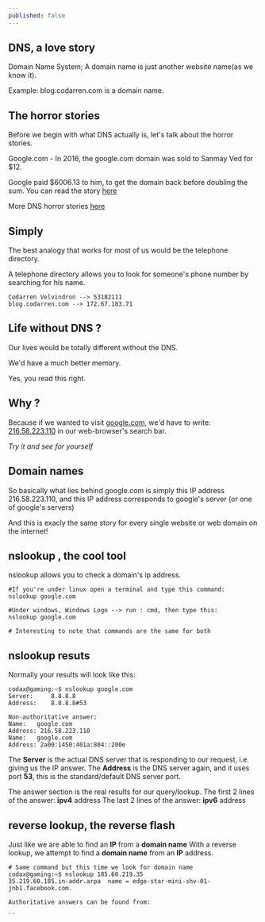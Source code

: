```yaml
---
published: false
---
```

## DNS, a love story
Domain Name System; A domain name is just another website name(as we know it).

Example: blog.codarren.com is a domain name.

## The horror stories
Before we begin with what DNS actually is, let's talk about the horror stories.

Google.com - In 2016, the google.com domain was sold to Sanmay Ved for $12. 

Google paid $6006.13 to him, to get the domain back before doubling the sum.
You can read the story [here](https://www.theverge.com/2016/1/29/10868404/google-reveals-how-much-it-paid-the-guy-who-bought-google-com)


More DNS horror stories [here](https://bluecatnetworks.com/blog/6-dns-horror-stories-halloween/)

## Simply
The best analogy that works for most of us would be the telephone directory.

A telephone directory allows you to look for someone's phone number by searching for his name.

```
Codarren Velvindron --> 53182111
blog.codarren.com --> 172.67.183.71
```

## Life without DNS ?
Our lives would be totally different without the DNS.

We'd have a much better memory.

Yes, you read this right.

## Why ?
Because if we wanted to visit [google.com](https://google.com), we'd have to write:
[216.58.223.110](https://216.58.223.110) in our web-browser's search bar.

*Try it and see for yourself*

## Domain names
So basically what lies behind google.com is simply this IP address 216.58.223.110, and this IP address corresponds to google's server (or one of google's servers)

And this is exacly the same story for every single website or web domain on the internet!

## nslookup , the cool tool
nslookup allows you to check a domain's ip address.
```
#If you're under linux open a terminal and type this command:
nslookup google.com

#Under windows, Windows Logo --> run : cmd, then type this:
nslookup google.com

# Interesting to note that commands are the same for both
```

## nslookup resuts
Normally your results will look like this:
```
codax@gaming:~$ nslookup google.com
Server:		8.8.8.8
Address:	8.8.8.8#53

Non-authoritative answer:
Name:	google.com
Address: 216.58.223.110
Name:	google.com
Address: 2a00:1450:401a:804::200e
```
The **Server** is the actual DNS server that is responding to our request, i.e. giving us the IP answer.
The **Address** is the DNS server again, and it uses port **53**, this is the standard/default DNS server port.

The answer section is the real results for our query/lookup.
The first 2 lines of the answer:
**ipv4** address
The last 2 lines of the answer:
**ipv6** address

## reverse lookup, the reverse flash
Just like we are able to find an **IP** from a **domain name**
With a reverse lookup, we attempt to find a **domain name** from an **IP** address.
```
# Same command but this time we look for domain name
codax@gaming:~$ nslookup 185.60.219.35
35.219.60.185.in-addr.arpa	name = edge-star-mini-shv-01-jnb1.facebook.com.

Authoritative answers can be found from:

``